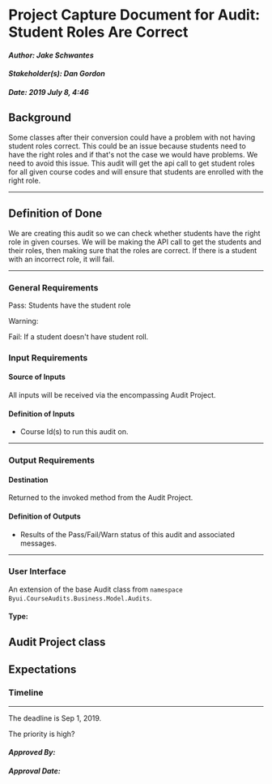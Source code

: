 # Project Capture Document for Audit: Student Roles Are Correct
#### *Author: Jake Schwantes*
#### *Stakeholder(s): Dan Gordon*
#### *Date: 2019 July 8, 4:46*
## Background

Some classes after their conversion could have a problem with not having student roles correct. This could be an issue because students need to have the right roles and if that's not the case we would have problems. We need to avoid this issue. This audit will get the api call to get student roles for all given course codes and will ensure that students are enrolled with the right role. 

-----

## Definition of Done

We are creating this audit so we can check whether students have the right role in given courses. We will be making the API call to get the students and their roles, then making sure that the roles are correct. If there is a student with an incorrect role, it will fail.

-----

### General Requirements
<!-- What counts as pass/fail/warn? -->
Pass: Students have the student role

Warning:

Fail: If a student doesn't have student roll.
### Input Requirements
#### Source of Inputs
All inputs will be received via the encompassing Audit Project.
#### Definition of Inputs
<!-- TBD: do not fill out just yet -->
- Course Id(s) to run this audit on.
---
### Output Requirements
#### Destination
Returned to the invoked method from the Audit Project.
#### Definition of Outputs
<!-- TBD: do not fill out just yet -->
- Results of the Pass/Fail/Warn status of this audit and associated messages.
---
### User Interface
An extension of the base Audit class from `namespace Byui.CourseAudits.Business.Model.Audits`.
#### Type:
Audit Project class
-----
## Expectations
### Timeline
<!-- What is the deadline? 2019 Sep 1? -->
<!-- What priority is this audit? -->
-----
The deadline is Sep 1, 2019.

The priority is high?
#### *Approved By:* 
#### *Approval Date:*
